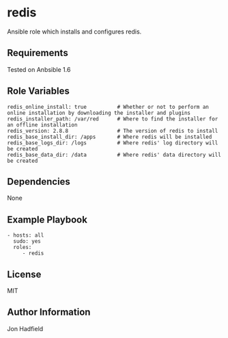 redis
========

Ansible role which installs and configures redis.

Requirements
------------

Tested on Anbsible 1.6

Role Variables
--------------
    redis_online_install: true          # Whether or not to perform an online installation by downloading the installer and plugins
    redis_installer_path: /var/red      # Where to find the installer for an offline installation
    redis_version: 2.8.8                # The version of redis to install
    redis_base_install_dir: /apps       # Where redis will be installed
    redis_base_logs_dir: /logs          # Where redis' log directory will be created
    redis_base_data_dir: /data          # Where redis' data directory will be created

Dependencies
------------

None

Example Playbook
-------------------------

    - hosts: all
      sudo: yes
      roles:
         - redis

License
-------

MIT

Author Information
------------------

Jon Hadfield
